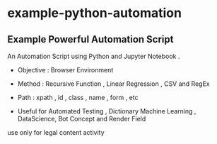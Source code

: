# example-python-automation

## Example Powerful Automation Script

An Automation Script using Python and Jupyter Notebook .

- Objective : Browser Environment 

- Method : Recursive Function , Linear Regression , CSV and RegEx

- Path : xpath , id , class , name , form , etc

- Useful for Automated Testing , Dictionary Machine Learning , DataScience, Bot Concept and Render Field

use only for legal content activity
